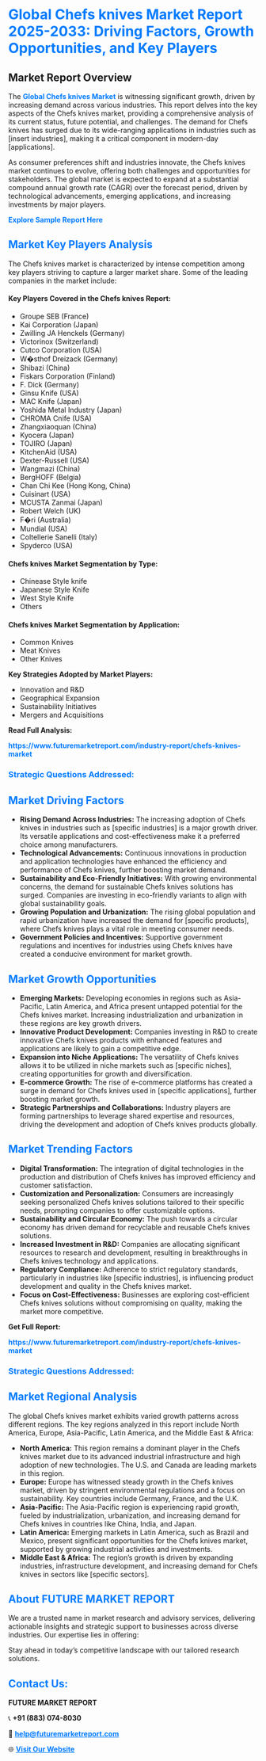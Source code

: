 <h1 style="color: #007BFF;">Global Chefs knives Market Report 2025-2033: Driving Factors, Growth Opportunities, and Key Players</h1>

<section id="overview">
<h2>Market Report Overview</h2>
<p>The <a href="https://www.futuremarketreport.com/industry-report/chefs-knives-market" style="color: #007BFF; text-decoration: none;"><strong>Global Chefs knives Market</strong></a> is witnessing significant growth, driven by increasing demand across various industries. This report delves into the key aspects of the Chefs knives market, providing a comprehensive analysis of its current status, future potential, and challenges. The demand for Chefs knives has surged due to its wide-ranging applications in industries such as [insert industries], making it a critical component in modern-day [applications].</p>
<p>As consumer preferences shift and industries innovate, the Chefs knives market continues to evolve, offering both challenges and opportunities for stakeholders. The global market is expected to expand at a substantial compound annual growth rate (CAGR) over the forecast period, driven by technological advancements, emerging applications, and increasing investments by major players.</p>
</section>

<section id="overview">
<p><a href="https://www.futuremarketreport.com/request-sample/reportId=37187" style="color: #007BFF; text-decoration: none;"><strong>Explore Sample Report Here</strong></a></p>
</section>

<section id="key-players">
<h2 style="color: #007BFF;">Market Key Players Analysis</h2>
<p>The Chefs knives market is characterized by intense competition among key players striving to capture a larger market share. Some of the leading companies in the market include:</p>
<h4>Key Players Covered in the Chefs knives Report:</h4>
<ul><li>Groupe SEB (France)</li><li>Kai Corporation (Japan)</li><li>Zwilling JA Henckels (Germany)</li><li>Victorinox (Switzerland)</li><li>Cutco Corporation (USA)</li><li>W�sthof Dreizack (Germany)</li><li>Shibazi (China)</li><li>Fiskars Corporation (Finland)</li><li>F. Dick (Germany)</li><li>Ginsu Knife (USA)</li><li>MAC Knife (Japan)</li><li>Yoshida Metal Industry (Japan)</li><li>CHROMA Cnife (USA)</li><li>Zhangxiaoquan (China)</li><li>Kyocera (Japan)</li><li>TOJIRO (Japan)</li><li>KitchenAid (USA)</li><li>Dexter-Russell (USA)</li><li>Wangmazi (China)</li><li>BergHOFF (Belgia)</li><li>Chan Chi Kee (Hong Kong, China)</li><li>Cuisinart (USA)</li><li>MCUSTA Zanmai (Japan)</li><li>Robert Welch (UK)</li><li>F�ri (Australia)</li><li>Mundial (USA)</li><li>Coltellerie Sanelli (Italy)</li><li>Spyderco (USA)</li></ul>
<h4>Chefs knives Market Segmentation by Type:</h4>
<ul><li>Chinease Style knife</li><li>Japanese Style Knife</li><li>West Style Knife</li><li>Others</li></ul>

<h4>Chefs knives Market Segmentation by Application:</h4>
<ul><li>Common Knives</li><li>Meat Knives</li><li>Other Knives</li></ul>
<p><strong>Key Strategies Adopted by Market Players:</strong></p>
<ul>
<li>Innovation and R&D</li>
<li>Geographical Expansion</li>
<li>Sustainability Initiatives</li>
<li>Mergers and Acquisitions</li>
</ul>
</section>

<section>
<p><strong>Read Full Analysis: </strong></p><a href="https://www.futuremarketreport.com/industry-report/chefs-knives-market" style="color: #007BFF; text-decoration: none;"><strong>https://www.futuremarketreport.com/industry-report/chefs-knives-market</strong></a>
<h3 style="color: #007BFF;">Strategic Questions Addressed:</h3>
</section>

<section id="driving-factors">
<h2 style="color: #007BFF;">Market Driving Factors</h2>
<ul>
<li><strong>Rising Demand Across Industries:</strong> The increasing adoption of Chefs knives in industries such as [specific industries] is a major growth driver. Its versatile applications and cost-effectiveness make it a preferred choice among manufacturers.</li>
<li><strong>Technological Advancements:</strong> Continuous innovations in production and application technologies have enhanced the efficiency and performance of Chefs knives, further boosting market demand.</li>
<li><strong>Sustainability and Eco-Friendly Initiatives:</strong> With growing environmental concerns, the demand for sustainable Chefs knives solutions has surged. Companies are investing in eco-friendly variants to align with global sustainability goals.</li>
<li><strong>Growing Population and Urbanization:</strong> The rising global population and rapid urbanization have increased the demand for [specific products], where Chefs knives plays a vital role in meeting consumer needs.</li>
<li><strong>Government Policies and Incentives:</strong> Supportive government regulations and incentives for industries using Chefs knives have created a conducive environment for market growth.</li>
</ul>
</section>

<section id="growth-opportunities">
<h2 style="color: #007BFF;">Market Growth Opportunities</h2>
<ul>
<li><strong>Emerging Markets:</strong> Developing economies in regions such as Asia-Pacific, Latin America, and Africa present untapped potential for the Chefs knives market. Increasing industrialization and urbanization in these regions are key growth drivers.</li>
<li><strong>Innovative Product Development:</strong> Companies investing in R&D to create innovative Chefs knives products with enhanced features and applications are likely to gain a competitive edge.</li>
<li><strong>Expansion into Niche Applications:</strong> The versatility of Chefs knives allows it to be utilized in niche markets such as [specific niches], creating opportunities for growth and diversification.</li>
<li><strong>E-commerce Growth:</strong> The rise of e-commerce platforms has created a surge in demand for Chefs knives used in [specific applications], further boosting market growth.</li>
<li><strong>Strategic Partnerships and Collaborations:</strong> Industry players are forming partnerships to leverage shared expertise and resources, driving the development and adoption of Chefs knives products globally.</li>
</ul>
</section>

<section id="trending-factors">
<h2 style="color: #007BFF;">Market Trending Factors</h2>
<ul>
<li><strong>Digital Transformation:</strong> The integration of digital technologies in the production and distribution of Chefs knives has improved efficiency and customer satisfaction.</li>
<li><strong>Customization and Personalization:</strong> Consumers are increasingly seeking personalized Chefs knives solutions tailored to their specific needs, prompting companies to offer customizable options.</li>
<li><strong>Sustainability and Circular Economy:</strong> The push towards a circular economy has driven demand for recyclable and reusable Chefs knives solutions.</li>
<li><strong>Increased Investment in R&D:</strong> Companies are allocating significant resources to research and development, resulting in breakthroughs in Chefs knives technology and applications.</li>
<li><strong>Regulatory Compliance:</strong> Adherence to strict regulatory standards, particularly in industries like [specific industries], is influencing product development and quality in the Chefs knives market.</li>
<li><strong>Focus on Cost-Effectiveness:</strong> Businesses are exploring cost-efficient Chefs knives solutions without compromising on quality, making the market more competitive.</li>
</ul>
</section>

<section>
<p><strong>Get Full Report: </strong></p><a href="https://www.futuremarketreport.com/industry-report/chefs-knives-market" style="color: #007BFF; text-decoration: none;"><strong>https://www.futuremarketreport.com/industry-report/chefs-knives-market</strong></a>
<h3 style="color: #007BFF;">Strategic Questions Addressed:</h3>
</section>


<section id="regional-analysis">
<h2 style="color: #007BFF;">Market Regional Analysis</h2>
<p>The global Chefs knives market exhibits varied growth patterns across different regions. The key regions analyzed in this report include North America, Europe, Asia-Pacific, Latin America, and the Middle East & Africa:</p>
<ul>
<li><strong>North America:</strong> This region remains a dominant player in the Chefs knives market due to its advanced industrial infrastructure and high adoption of new technologies. The U.S. and Canada are leading markets in this region.</li>
<li><strong>Europe:</strong> Europe has witnessed steady growth in the Chefs knives market, driven by stringent environmental regulations and a focus on sustainability. Key countries include Germany, France, and the U.K.</li>
<li><strong>Asia-Pacific:</strong> The Asia-Pacific region is experiencing rapid growth, fueled by industrialization, urbanization, and increasing demand for Chefs knives in countries like China, India, and Japan.</li>
<li><strong>Latin America:</strong> Emerging markets in Latin America, such as Brazil and Mexico, present significant opportunities for the Chefs knives market, supported by growing industrial activities and investments.</li>
<li><strong>Middle East & Africa:</strong> The region’s growth is driven by expanding industries, infrastructure development, and increasing demand for Chefs knives in sectors like [specific sectors].</li>
</ul>
</section>

<footer>
<h2 style="color: #007BFF;">About FUTURE MARKET REPORT</h2>
<p>We are a trusted name in market research and advisory services, delivering actionable insights and strategic support to businesses across diverse industries. Our expertise lies in offering:</p>

<p>Stay ahead in today’s competitive landscape with our tailored research solutions.</p>

<h2 style="color: #007BFF;">Contact Us:</h2>
<p><strong>FUTURE MARKET REPORT</strong></p>
<p>📞 <strong>+91 (883) 074-8030</strong></p>
<p>📧 <strong><a href="mailto:help@futuremarketreport.com" style="color: #007BFF;">help@futuremarketreport.com</a></strong></p>
<p>🌐 <strong><a href="https://www.futuremarketreport.com/" style="color: #007BFF;">Visit Our Website</a></strong></p>
</footer>